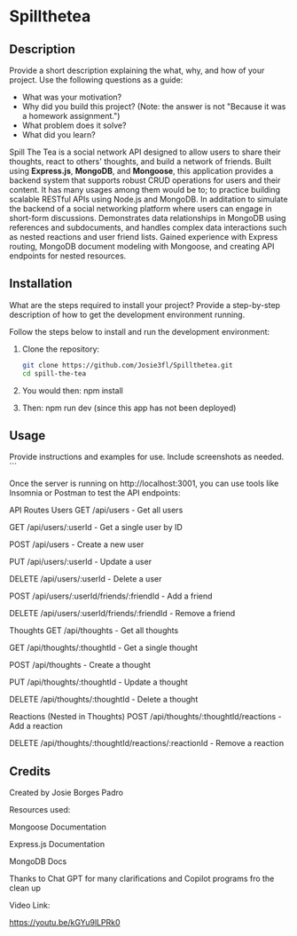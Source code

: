 # Spillthetea

<Spill The Tea>

## Description

Provide a short description explaining the what, why, and how of your project. Use the following questions as a guide:

- What was your motivation?
- Why did you build this project? (Note: the answer is not "Because it was a homework assignment.")
- What problem does it solve?
- What did you learn?

Spill The Tea is a social network API designed to allow users to share their thoughts, react to others' thoughts, and build a network of friends. Built using **Express.js**, **MongoDB**, and **Mongoose**, this application provides a backend system that supports robust CRUD operations for users and their content. It has many usages among them would be to; to practice building scalable RESTful APIs using Node.js and MongoDB. In additation to simulate the backend of a social networking platform where users can engage in short-form discussions. Demonstrates data relationships in MongoDB using references and subdocuments, and handles complex data interactions such as nested reactions and user friend lists. Gained experience with Express routing, MongoDB document modeling with Mongoose, and creating API endpoints for nested resources.

## Installation

What are the steps required to install your project? Provide a step-by-step description of how to get the development environment running.

Follow the steps below to install and run the development environment:

1. Clone the repository:
   ```bash
   git clone https://github.com/Josie3fl/Spillthetea.git
   cd spill-the-tea

2. You would then:
   npm install

3. Then:
   npm run dev (since this app has not been deployed)

## Usage

Provide instructions and examples for use. Include screenshots as needed.    ```

Once the server is running on http://localhost:3001, you can use tools like Insomnia or Postman to test the API endpoints:

API Routes
Users
GET /api/users - Get all users

GET /api/users/:userId - Get a single user by ID

POST /api/users - Create a new user

PUT /api/users/:userId - Update a user

DELETE /api/users/:userId - Delete a user

POST /api/users/:userId/friends/:friendId - Add a friend

DELETE /api/users/:userId/friends/:friendId - Remove a friend

Thoughts
GET /api/thoughts - Get all thoughts

GET /api/thoughts/:thoughtId - Get a single thought

POST /api/thoughts - Create a thought

PUT /api/thoughts/:thoughtId - Update a thought

DELETE /api/thoughts/:thoughtId - Delete a thought

Reactions (Nested in Thoughts)
POST /api/thoughts/:thoughtId/reactions - Add a reaction

DELETE /api/thoughts/:thoughtId/reactions/:reactionId - Remove a reaction


## Credits

Created by Josie Borges Padro 

Resources used:

Mongoose Documentation

Express.js Documentation

MongoDB Docs

Thanks to Chat GPT for many clarifications and Copilot programs fro the clean up

Video Link:

https://youtu.be/kGYu9lLPRk0